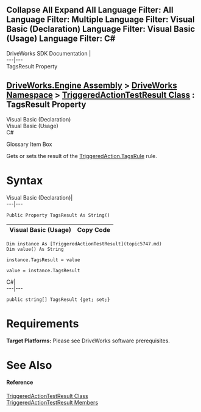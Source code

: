        

 Collapse All Expand All  Language Filter: All  Language Filter: Multiple  Language Filter: Visual Basic (Declaration) Language Filter: Visual Basic (Usage) Language Filter: C#  
---  
DriveWorks SDK Documentation  |   
---|---  
TagsResult Property   
  
[DriveWorks.Engine Assembly](topic2156.md) > [DriveWorks Namespace](topic2159.md) > [TriggeredActionTestResult Class](topic5747.md) : TagsResult Property  
---  
  
Visual Basic (Declaration)    
Visual Basic (Usage)    
C# 

Glossary Item Box

Gets or sets the result of the [TriggeredAction.TagsRule](topic5722.md) rule. 

# Syntax

Visual Basic (Declaration)|   
---|---  
      
    
    Public Property TagsResult As String()  
  
Visual Basic (Usage)| Copy Code  
---|---  
      
    
    Dim instance As [TriggeredActionTestResult](topic5747.md)
    Dim value() As String
     
    instance.TagsResult = value
     
    value = instance.TagsResult  
  
C#|   
---|---  
      
    
    public string[] TagsResult {get; set;}  
  
# Requirements

**Target Platforms:** Please see DriveWorks software prerequisites.

# See Also

#### Reference

[TriggeredActionTestResult Class](topic5747.md)   
[TriggeredActionTestResult Members](topic5748.md)


